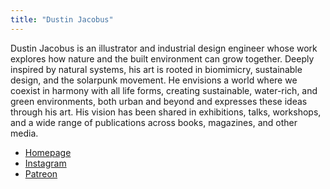 ```yaml
---
title: "Dustin Jacobus"
---
```


Dustin Jacobus is an illustrator and industrial design engineer whose work explores how nature and the built environment can grow together. Deeply inspired by natural systems, his art is rooted in biomimicry, sustainable design, and the solarpunk movement. He envisions a world where we coexist in harmony with all life forms, creating sustainable, water-rich, and green environments, both urban and beyond and expresses these ideas through his art. His vision has been shared in exhibitions, talks, workshops, and a wide range of publications across books, magazines, and other media.

- [Homepage](https://dustinjacobus.com/)
- [Instagram](https://www.instagram.com/solarpunkart/)
- [Patreon](http://patreon.com/dustinjacobus)
